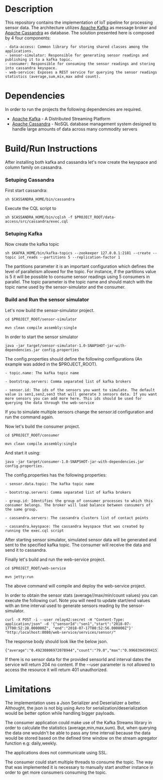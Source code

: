 
Description
======================
This repository contains the implementation of IoT pipeline for processing sensor data. The architecture utilizes [Apache Kafka](https://kafka.apache.org) as message broker and [Apache Cassandra](http://cassandra.apache.org) as database. The solution presented here is composed by 4 four components:

	- data-access: Common library for storing shared classes among the applications.
	- sensor-simulator: Responsible for generating sensor readings and publishing it to a kafka topic.
	- consumer: Responsible for consuming the sensor readings and storing into cassandra keyspace.
	- web-service: Exposes a REST service for querying the sensor readings statistics (average,sum,mix,max adnd count).
	

Dependencies
======================
In order to run the projects the following dependencies are required.

* [Apache Kafka](https://kafka.apache.org/downloads) - A Distributed Streaming Platform
* [Apache Cassandra](http://cassandra.apache.org/download/) - NoSQL database management system designed to handle large amounts of data across many commodity servers


Build/Run Instructions
======================

After installing both kafka and cassandra let's now create the keyspace and column family on cassandra.

### Setuping Cassandra
First start cassandra:
	
	sh $CASSANDRA_HOME/bin/cassandra

Execute the CQL script to 
	
	sh $CASSANDRA_HOME/bin/cqlsh -f $PROJECT_ROOT/data-access/src/cassandra/exec.cql 

### Setuping Kafka
Now create the kafka topic 
	
	sh $KAFKA_HOME/bin/kafka-topics --zookeeper 127.0.0.1:2181 --create --topic iot_reads --partitions 5 --replication-factor 1

The partitions parameter it is an important configuration which defines the level of parallelism allowed for the topic. For instance, if the partitions value is 5
it will be possible to consume sensor readings using 5 consumers in parallel.
The topic parameter is the topic name and should match with the topic name used by the sensor-simulator and the consumer.


### Build and Run the sensor simulator
Let's now build the sensor-simulator project.
	

	cd $PROJECT_ROOT/sensor-simulator

    mvn clean compile assembly:single
    

In order to start the sensor simulator 
	
	java -jar target/sensor-simulator-1.0-SNAPSHOT-jar-with-dependencies.jar config.properties

The config.properties should define the following configurations (An example was added in the $PROJECT_ROOT).
    
    - topic.name: The kafka topic name 

	- bootstrap.servers: Comma separated list of kafka brokers

	- sensor.id: The ids of the sensors you want to simulate. The default value is sen1,sen2,sen3 that will generate 3 sensors data. If you want more sensors you can add more here. This ids should be used for querying the data through the web-service

If you to simulate multiple sensors change the sensor.id configuration and run the command again.

Now let's build the consumer project.

	cd $PROJECT_ROOT/consumer
 	 
 	mvn clean compile assembly:single

And start it using:

	java -jar target/consumer-1.0-SNAPSHOT-jar-with-dependencies.jar config.properties.

The config.properties has the following properties:

	- sensor.data.topic: The kafka topic name

	- bootstrap.servers: Comma separated list of kafka brokers

    - group.id: Identifies the group of consumer processes to which this consumer belongs. The broker will load balance between consumers of the same group.

    - cassandra.servers: The cassandra clusters list of contact points

    - cassandra.keyspace: The cassandra keyspace that was created by running the exec.cql script


After starting sensor simulator, simulated sensor data will be generated and sent to the specified kafka topic. The consumer will receive the data and send it to cassandra.

Finally let's build and run the web-service project.
	
	cd $PROJECT_ROOT/web-service
	
	mvn jetty:run

The above command will compile and deploy the web-service project.

In order to obtain the sensor stats (average//max/min/count values) you can execute the following curl. 
Note you will need to update start/end values with an time interval used to generate sensors reading by the sensor-simulator.


	curl -X POST -i --user relay42:secret -H "Content-Type: application/json" -d '{"sensorId":"sen1","start":"2018-07-17T00:52:28.000000Z", "end":"2018-07-17T00:52:56.000000Z"}' "http:/localhost:8080/web-service/services/sensor/"
    
The response body should look like the below json.

	{"average":"0.49230806972078944","count":"79.0","max":"0.9968394599415784","min":"0.006311711200555514","sum":"38.892337507942365"}

If there is no sensor data for the provided sensorId and interval dates the service will return 204 no content.
If the --user parameter is not allowed to access the resource it will return 401 unauthorized.


Limitations
======================
The implementation uses a Json Serializer and Deserializer a better. Althought, the json is not big using Avro for serialization/deserialization would be better option while handling bigger payloads.

The consumer application could make use of the Kafka Streams library in order to calculate the statistics (average,min,max,sum). But, when querying the data one wouldn't
be able to pass any time interval because the data would be stored based on the defined time window on the stream agregator function e.g: daily,weekly.

The applications does not communicate using SSL.

The consumer could start multiple threads to consume the topic. The way that was implemented it is necessary to manually start another instance in order to get more consumers consuming the topic.




